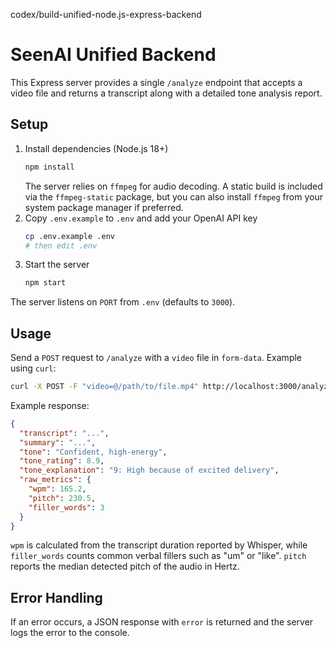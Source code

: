 codex/build-unified-node.js-express-backend
# SeenAI Unified Backend

This Express server provides a single `/analyze` endpoint that accepts a video file and returns a transcript along with a detailed tone analysis report.

## Setup

1. Install dependencies (Node.js 18+)
   ```bash
   npm install
   ```
   The server relies on `ffmpeg` for audio decoding. A static build is
   included via the `ffmpeg-static` package, but you can also install
   `ffmpeg` from your system package manager if preferred.
2. Copy `.env.example` to `.env` and add your OpenAI API key
   ```bash
   cp .env.example .env
   # then edit .env
   ```
3. Start the server
   ```bash
   npm start
   ```

The server listens on `PORT` from `.env` (defaults to `3000`).

## Usage

Send a `POST` request to `/analyze` with a `video` file in `form-data`.
Example using `curl`:

```bash
curl -X POST -F "video=@/path/to/file.mp4" http://localhost:3000/analyze
```

Example response:
```json
{
  "transcript": "...",
  "summary": "...",
  "tone": "Confident, high-energy",
  "tone_rating": 8.9,
  "tone_explanation": "9: High because of excited delivery",
  "raw_metrics": {
    "wpm": 165.2,
    "pitch": 230.5,
    "filler_words": 3
  }
}
```
`wpm` is calculated from the transcript duration reported by Whisper, while `filler_words` counts common verbal fillers such as "um" or "like". `pitch` reports the median detected pitch of the audio in Hertz.

## Error Handling
If an error occurs, a JSON response with `error` is returned and the server logs the error to the console.


